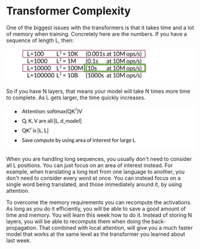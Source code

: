 # Transformer Complexity

One of the biggest issues with the transformers is that it takes time and a lot of memory when training. Concretely here are the numbers. If you have a sequence of length L, then: 

![](gllGnGGXSJOZRpxhl8iT0g_59c1b325812c4770a9f902f6f0966091_Screen-Shot-2021-01-29-at-12.39.58-PM.png)

So if you have N layers, that  means your model will take N times more time to complete. As L gets larger, the time quickly increases.  

![](1aKU4S_cQ0GilOEv3INB6Q_0153222229fa46c8b7f89bde19d0c933_Screen-Shot-2021-01-29-at-12.44.17-PM.png)

When you are handling long sequences, you usually don't need to consider all L positions. You can just focus on an area of interest instead. For example, when translating a long text from one language to another, you don't need to consider every word at once. You can instead focus on a single word being translated, and those immediately around it, by using attention. 

To overcome the memory requirements you can recompute the activations. As long as you do it efficiently, you will be able to save a good amount of time and memory. You will learn this week how to do it. Instead of storing N layers, you will be able to recompute them when doing the back-propagation. That combined with local attention, will give you a much faster model that works at the same level as the transformer you learned about last week. 